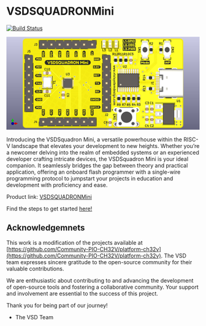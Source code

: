 # VSDSQUADRONMini
[![Build Status](https://github.com/vsdip/vsdsquadron_pio/actions/workflows/main.yml/badge.svg)](https://github.com/vsdip/vsdsquadron_pio/actions)

![VSDSQUADRONMini](docs/SquadronMini_2A.png)

Introducing the VSDSquadron Mini, a versatile powerhouse within the RISC-V landscape that elevates your development to new heights. Whether you’re a newcomer delving into the realm of embedded systems or an experienced developer crafting intricate devices, the VSDSquadron Mini is your ideal companion. It seamlessly bridges the gap between theory and practical application, offering an onboard flash programmer with a single-wire programming protocol to jumpstart your projects in education and development with proficiency and ease.

Product link: [VSDSQUADRONMini](https://www.vlsisystemdesign.com/vsdsquadronmini/)

Find the steps to get started [here!](https://github.com/vsdip/vsdsquadron_pio/blob/main/install.md)

## Acknowledgemnets

This work is a modification of the projects available at [https://github.com/Community-PIO-CH32V/platform-ch32v](https://github.com/Community-PIO-CH32V/platform-ch32v). The VSD team expresses sincere gratitude to the open-source community for their valuable contributions.

We are enthusiastic about contributing to and advancing the development of open-source tools and fostering a collaborative community. Your support and involvement are essential to the success of this project.

Thank you for being part of our journey!

- The VSD Team
